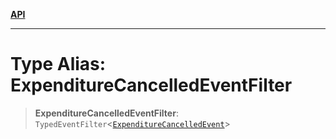 [**API**](../../../README.md)

***

# Type Alias: ExpenditureCancelledEventFilter

> **ExpenditureCancelledEventFilter**: `TypedEventFilter`\<[`ExpenditureCancelledEvent`](ExpenditureCancelledEvent.md)\>
